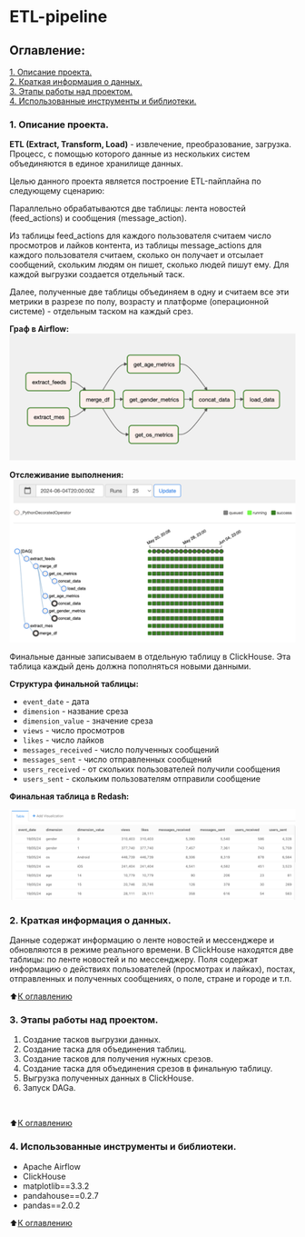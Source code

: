 # ETL-pipeline

## Оглавление:

[1. Описание проекта.](#1-описание-проекта)<br>
[2. Краткая информация о данных.](#2-краткая-информация-о-данных)<br>
[3. Этапы работы над проектом.](#3-этапы-работы-над-проектом)<br>
[4. Использованные инструменты и библиотеки.](#4-использованные-инструменты-и-библиотеки)<br>


### 1. Описание проекта.

**ETL (Extract, Transform, Load)** - извлечение, преобразование, загрузка. Процесс, с помощью которого данные из нескольких систем объединяются в единое хранилище данных. 

Целью данного проекта является построение ETL-пайплайна по следующему сценарию:

Параллельно обрабатываются две таблицы: лента новостей (feed_actions) и сообщения (message_action).

Из таблицы feed_actions для каждого пользователя считаем число просмотров и лайков контента, из таблицы message_actions для каждого пользователя считаем, сколько он получает и отсылает сообщений, скольким людям он пишет, сколько людей пишут ему. Для каждой выгрузки создается отдельный таск.

Далее, полученные две таблицы объединяем в одну и считаем все эти метрики в разрезе по полу, возрасту и платформе (операционной системе) - отдельным таском на каждый срез.

**Граф в Airflow:**
<img src=graph.png width="800">


**Отcлеживание выполнения:**
<img src=tree.png width="800">



Финальные данные записываем в отдельную таблицу в ClickHouse. Эта таблица каждый день должна пополняться новыми данными.

**Структура финальной таблицы:**

* `event_date` - дата
* `dimension` - название среза
* `dimension_value` - значение среза
* `views` - число просмотров
* `likes` - число лайков
* `messages_received` - число полученных сообщений
* `messages_sent` - число отправленных сообщений
* `users_received` - от скольких пользователей получили сообщения
* `users_sent` - скольким пользователям отправили сообщение


**Финальная таблица в Redash:**

![table](final_table.png)

### 2. Краткая информация о данных.

Данные содержат информацию о ленте новостей и мессенджере и обновляются в режиме реального времени. В ClickHouse находятся две таблицы: по ленте новостей и по мессенджеру. Поля содержат информацию о действиях пользователей (просмотрах и лайках), постах, отправленных и полученных сообщениях, о поле, стране и городе и т.п.


⬆️[К оглавлению](#оглавление)

### 3. Этапы работы над проектом.
1. Создание тасков выгрузки данных.
2. Создание таска для объединения таблиц.
3. Создание тасков для получения нужных срезов.
4. Создание таска для объединения срезов в финальную таблицу.
5. Выгрузка полученных данных в ClickHouse.
6. Запуск DAGа.
<br>

⬆️[К оглавлению](#оглавление)

### 4. Использованные инструменты и библиотеки.
* Apache Airflow
* ClickHouse
* matplotlib==3.3.2<br>
* pandahouse==0.2.7<br>
* pandas==2.0.2

⬆️[К оглавлению](#оглавление)